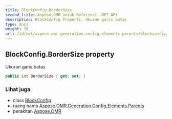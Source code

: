 ```yaml
---
title: BlockConfig.BorderSize
second_title: Aspose.OMR untuk Referensi .NET API
description: BlockConfig Properti. Ukuran garis batas
type: docs
weight: 70
url: /id/net/aspose.omr.generation.config.elements.parents/blockconfig/bordersize/
---
```

## BlockConfig.BorderSize property

Ukuran garis batas

```csharp
public int BorderSize { get; set; }
```

### Lihat juga

* class [BlockConfig](../)
* ruang nama [Aspose.OMR.Generation.Config.Elements.Parents](../../blockconfig/)
* perakitan [Aspose.OMR](../../../)


